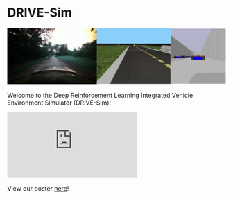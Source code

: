 # DRIVE-Sim

![VISTA, Duckietown, and Racecar-Gym](figures/drive_illustrations/drive_illustrations.002.png)

Welcome to the Deep Reinforcement Learning Integrated Vehicle Environment Simulator (DRIVE-Sim)!

<object data="https://github.com/oliverc1623/DRIVE-Sim/blob/d5f414e98a85ccfb78d38168da2b14e5fac48898/baylearn-poster-github.pdf" type="application/pdf" width="700px" height="700px">
    <embed src="https://github.com/oliverc1623/DRIVE-Sim/blob/d5f414e98a85ccfb78d38168da2b14e5fac48898/baylearn-poster-github.pdf">
        <p>View our poster <a href="https://github.com/oliverc1623/DRIVE-Sim/blob/d5f414e98a85ccfb78d38168da2b14e5fac48898/baylearn-poster-github.pdf">here</a>!</p>
    </embed>
</object>
